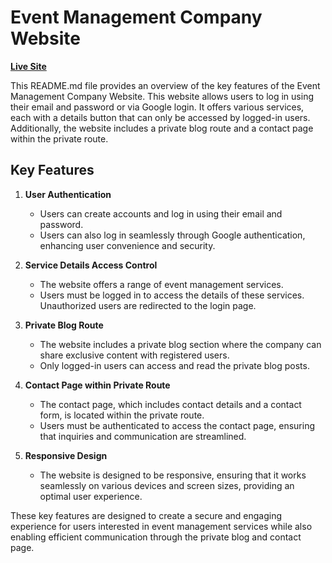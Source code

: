 # Event Management Company Website

[**Live Site**](https://rr-event-management.netlify.app/)

This README.md file provides an overview of the key features of the Event Management Company Website. This website allows users to log in using their email and password or via Google login. It offers various services, each with a details button that can only be accessed by logged-in users. Additionally, the website includes a private blog route and a contact page within the private route.

## Key Features

1. **User Authentication**
   - Users can create accounts and log in using their email and password.
   - Users can also log in seamlessly through Google authentication, enhancing user convenience and security.

2. **Service Details Access Control**
   - The website offers a range of event management services.
   - Users must be logged in to access the details of these services. Unauthorized users are redirected to the login page.

3. **Private Blog Route**
   - The website includes a private blog section where the company can share exclusive content with registered users.
   - Only logged-in users can access and read the private blog posts.

4. **Contact Page within Private Route**
   - The contact page, which includes contact details and a contact form, is located within the private route.
   - Users must be authenticated to access the contact page, ensuring that inquiries and communication are streamlined.

5. **Responsive Design**
   - The website is designed to be responsive, ensuring that it works seamlessly on various devices and screen sizes, providing an optimal user experience.

These key features are designed to create a secure and engaging experience for users interested in event management services while also enabling efficient communication through the private blog and contact page.
